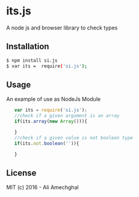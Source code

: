 # its.js

A node js and browser library to check types 


## Installation

```bash
$ npm install si.js 
$ var its =  require('si.js');
```

## Usage

An example of use as NodeJs Module
```js
   var its = require('si.js');
   //check if a given argument is an array
   if(its.array(new Array())){

   }
   //check if a given value is not boolean type
   if(its.not.boolean('')){

   }
```
## License
MIT
(c) 2016 -  Ali Amechghal
